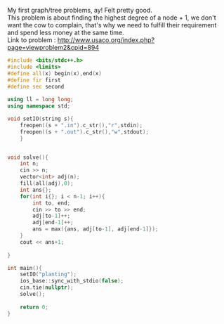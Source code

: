 My first graph/tree problems, ay! Felt pretty good. <br>
This problem is about finding the highest degree of a node + 1, we don't want the cow to complain, that's why we need to fulfill their requirement and spend less money at the same time.
<br>
Link to problem : http://www.usaco.org/index.php?page=viewproblem2&cpid=894

```cpp
#include <bits/stdc++.h>
#include <limits>
#define all(x) begin(x),end(x)
#define fir first
#define sec second
 
using ll = long long;
using namespace std;

void setIO(string s){
    freopen((s + ".in").c_str(),"r",stdin);
    freopen((s + ".out").c_str(),"w",stdout);
    }


void solve(){
    int n;
    cin >> n;
    vector<int> adj(n);
    fill(all(adj),0);
    int ans{};
    for(int i{}; i < n-1; i++){
        int to, end;
        cin >> to >> end;
        adj[to-1]++;
        adj[end-1]++;
        ans = max({ans, adj[to-1], adj[end-1]});
    }
    cout << ans+1;
    
}

int main(){
    setIO("planting");
    ios_base::sync_with_stdio(false);
    cin.tie(nullptr);
    solve();
 
    return 0;
}


```